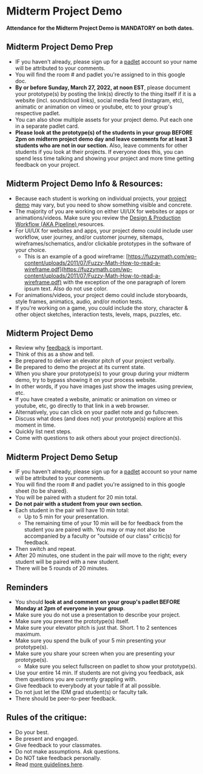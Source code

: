 # Midterm Project Demo

**Attendance for the Midterm Project Demo is MANDATORY on both dates.**

## **Midterm Project Demo Prep**

* IF you haven't already, please sign up for a [padlet](http://padlet.com) account so your name will be attributed to your comments.&#x20;
* You will find the room # and padlet you're assigned to in this google doc.
* **By or before Sunday, March 27, 2022, at noon EST**, please document your prototype(s) by posting the link(s) directly to the thing itself if it is a website (incl. soundcloud links), social media feed (instagram, etc), animatic or animation on vimeo or youtube, etc to your group's respective padlet.&#x20;
* You can also show multiple assets for your project demo. Put each one in a separate padlet card.
* **Please look at the prototype(s) of the students in your group BEFORE 2pm on midterm project demo day and leave comments for at least 3 students who are not in our section.** Also, leave comments for other students if you look at their projects. If everyone does this, you can spend less time talking and showing your project and more time getting feedback on your project.

## Midterm Project Demo Info & Resources:

* Because each student is working on individual projects, your [project demo](project\_demo.md) may vary, but you need to show something visible and concrete.&#x20;
* The majority of you are working on either UI/UX for websites or apps or animations/videos. Make sure you review the [Design & Production Workflow (AKA Pipeline) ](../resources/design-and-production-workflow.md)resources.
* For UI/UX for websites and apps, your project demo could include user workflow, user journey, and/or customer journey, sitemaps, wireframes/schematics, and/or clickable prototypes in the software of your choice.&#x20;
  * This is an example of a good wireframe: [https://fuzzymath.com/wp-content/uploads/2011/07/Fuzzy-Math-How-to-read-a-wireframe.pdf](https://fuzzymath.com/wp-content/uploads/2011/07/Fuzzy-Math-How-to-read-a-wireframe.pdf) with the exception of the one paragraph of lorem ipsum text. Also do not use color.
* For animations/videos, your project demo could include storyboards, style frames, animatics, audio, and/or motion tests. &#x20;
* If you're working on a game, you could include the story, character & other object sketches, interaction tests, levels, maps, puzzles, etc.&#x20;

## **Midterm Project Demo**

* Review why [feedback](critiques.md) is important.
* Think of this as a show and tell.
* Be prepared to deliver an elevator pitch of your project verbally.&#x20;
* Be prepared to demo the project at its current state.&#x20;
* When you share your prototype(s) to your group during your midterm demo, try to bypass showing it on your process website.&#x20;
* In other words, if you have images just show the images using preview, etc.&#x20;
* If you have created a website, animatic or animation on vimeo or youtube, etc, go directly to that link in a web browser.&#x20;
* Alternatively, you can click on your padlet note and go fullscreen.&#x20;
* Discuss what does (and does not) your prototype(s) explore at this moment in time.&#x20;
* Quickly list next steps.&#x20;
* Come with questions to ask others about your project direction(s).

## **Midterm Project Demo Setup**

* IF you haven't already, please sign up for a [padlet](https://padlet.com/dashboard) account so your name will be attributed to your comments.&#x20;
* You will find the room # and padlet you're assigned to in this google sheet {to be shared}.&#x20;
* You will be paired with a student for 20 min total.&#x20;
* **Do not pair with a student from your own section.**&#x20;
* Each student in the pair will have 10 min total:
  * Up to 5 min for your presentation.&#x20;
  * The remaining time of your 10 min will be for feedback from the student you are paired with. You may or may not also be accompanied by a faculty or "outside of our class" critic(s) for feedback.&#x20;
* Then switch and repeat.&#x20;
* After 20 minutes, one student in the pair will move to the right; every student will be paired with a new student.&#x20;
* There will be 5 rounds of 20 minutes.

## Reminders

* You should **look at and comment on your group's padlet BEFORE Monday at 2pm of everyone in your group**.&#x20;
* Make sure you do not use a presentation to describe your project.
* Make sure you present the prototype(s) itself.
* Make sure your elevator pitch is just that. Short. 1 to 2 sentences maximum.
* Make sure you spend the bulk of your 5 min presenting your prototype(s).
* Make sure you share your screen when you are presenting your prototype(s).
  * Make sure you select fullscreen on padlet to show your prototype(s).
* Use your entire 14 min. If students are not giving you feedback, ask them questions you are currently grappling with.
* Give feedback to everybody at your table if at all possible.
* Do not just let the IDM grad student(s) or faculty talk.
* There should be peer-to-peer feedback.

## **Rules of the critique:**

* Do your best.
* Be present and engaged.
* Give feedback to your classmates.&#x20;
* Do not make assumptions. Ask questions.
* Do NOT take feedback personally.
* Read [more guidelines here](critiques.md).

